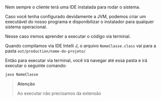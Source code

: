 Nem sempre o cliente terá uma IDE instalada para rodar o sistema.

Caso você tenha configurado devidamente a JVM, podemos criar um executável do nosso programa e disponibilizar o instalador para qualquer sistema operacional.

Nesse caso iremos aprender a executar o código via terminal.

Quando compilamos via IDE Intelli J, o arquivo `NomeClasse.class` vai para a pasta `out/production/nome-do-projeto/`

Então para executar via terminal, você irá navegar até essa pasta e irá executar o seguinte comando:

```bash
java NomeClasse
```

> **Atenção**
> 
> Ao executar não precisamos da extensão
